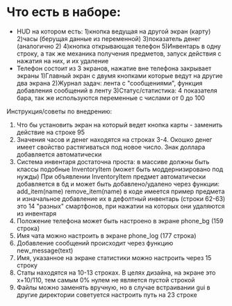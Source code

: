 # Что есть в наборе:
- HUD на котором есть:
1)кнопка ведущая на другой экран (карту)
2)часы (берущая данные из переменной)
3)показатель денег (аналогично 2)
4)кнопка открывающая телефон
5)Инвентарь в одну строку, а так же механика получения предметов, запуск действия с нажатия на них, и их удаление
- Телефон состоит из 3 экранов, нажатие вне телефона закрывает экраны
1)Главный экран с двумя кнопками которые ведут на другие два экрана
2)Журнал задач: лента с "сообщениями", функция добавления сообщений в ленту
3)Статус/статистика: 4 показателя бара, так же используются переменные с числами от 0 до 100

Инструкция/советы по внедрению:
1) Что бы установить экран на который ведет кнопка карты - заменить действие на строке 95
2) Значения часов и денег находятся на строках 3-4. Окошко денег имеет свойство растягиваться под новое число.
Знак доллара добавляется автоматически
3) Система инвентаря достаточна проста:
в массиве должны быть классы подобные InventoryItem (может быть моддернизировано под нужды)
При объявлении InventoryItem предмет автоматически добавляется в бд и может быть добавлено/удалено через
функции:
add_item(name)
remove_item(name)
в коде имеется пример предмета и изначальное добавление их в дефолтный инвентарь (строки 62-63)
это 14 "разных" смартфонов, при нажатии на которых они удаляются из инвентаря
4) Положение телефона может быть настроено в экране phone_bg (159 строка)
5) Имя чата можно настроить в экране phone_log (177 строка)
6) Добавление сообщений происходит через функцию
new_message(text)
7) Имя, указанное на экране статистики можно настроить через 15 строку
8) Статы находятся на 10-13 строках. В целях дизайна, на экране это x+10/110, тем самым 0% нулем не
является пустой строкой
9) Файлы можно заменять вручную, но в случае встраивании gui в другие директории
советуется настроить путь на 23 строке
